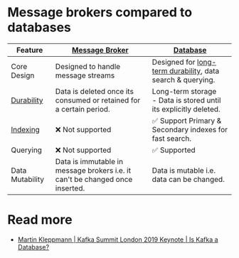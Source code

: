 # Message brokers compared to databases

| Feature                                                       | [Message Broker](Readme.md)                                                  | [Database](../3_Databases)                                                                                    |
|---------------------------------------------------------------|------------------------------------------------------------------------------|---------------------------------------------------------------------------------------------------------------|
| Core Design                                                   | Designed to handle message streams                                           | Designed for [long-term durability](../3_Databases/1_ACID-Transactions/Durability.md), data search & querying. |
| [Durability](../3_Databases/1_ACID-Transactions/Durability.md) | Data is deleted once its consumed or retained for a certain period.          | Long-term storage<br/>- Data is stored until its explicitly deleted.                                          |
| [Indexing](../3_Databases/5_Database-Internals/Indexing.md)    | :x: Not supported                                                            | :white_check_mark: Support Primary & Secondary indexes for fast search.                                       |
| Querying                                                      | :x: Not supported                                                            | :white_check_mark: Supported                                                                                  |
| Data Mutability                                               | Data is immutable in message brokers i.e. it can't be changed once inserted. | Data is mutable i.e. data can be changed.                                                                     |

# Read more
- [Martin Kleppmann | Kafka Summit London 2019 Keynote | Is Kafka a Database?](https://youtu.be/BuE6JvQE_CY)